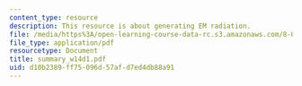 ```yaml
---
content_type: resource
description: This resource is about generating EM radiation.
file: /media/https%3A/open-learning-course-data-rc.s3.amazonaws.com/8-02-physics-ii-electricity-and-magnetism-spring-2007/d10b2389ff75096d57afd7ed4db88a91_summary_w14d1.pdf
file_type: application/pdf
resourcetype: Document
title: summary_w14d1.pdf
uid: d10b2389-ff75-096d-57af-d7ed4db88a91
---
```

